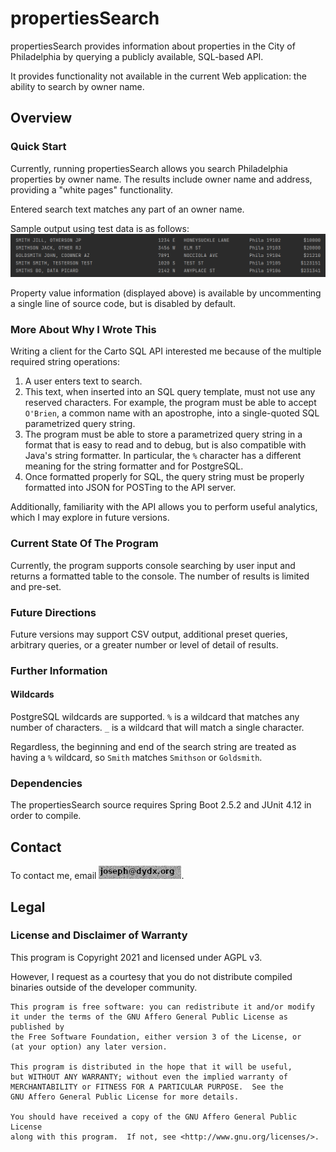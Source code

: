 # propertiesSearch

propertiesSearch provides information about properties in the City of Philadelphia
by querying a publicly available, SQL-based API.

It provides functionality not available in the current Web application: the ability
to search by owner name.

## Overview
### Quick Start

Currently, running propertiesSearch allows you search Philadelphia properties by
owner name. The results include owner name and address, providing a
"white pages" functionality.

Entered search text matches any part of an owner name.

Sample output using test data is as follows:
![..5 rows of test data displayed in a printed table..](testoutput.png)

Property value information (displayed above) is available by uncommenting a single line of
source code, but is disabled by default.

### More About Why I Wrote This
Writing a client for the Carto SQL API interested me because of the multiple
required string operations:

1) A user enters text to search.
2) This text, when inserted into an SQL query template, must not use
any reserved characters. For example, the program must be able to accept
`O'Brien`, a common name with an apostrophe, into a single-quoted SQL
parametrized query string.
3) The program must be able to store a parametrized query string in a format
that is easy to read and to debug, but is also compatible with Java's string
formatter. In particular, the `%` character has a different meaning for the
string formatter and for PostgreSQL.
4) Once formatted properly for SQL, the query string must be properly formatted
into JSON for POSTing to the API server.

Additionally, familiarity with the API allows you to perform useful analytics,
which I may explore in future versions.

### Current State Of The Program

Currently, the program supports console searching by user input and returns
a formatted table to the console. The number of results is limited and pre-set.

### Future Directions
Future versions may support CSV output, additional preset queries, arbitrary
queries, or a greater number or level of detail of results.

### Further Information
#### Wildcards
PostgreSQL wildcards are supported. `%` is a wildcard that matches any number
of characters. `_` is a wildcard that will match a single character.

Regardless, the beginning and end of the search string are treated as having
a `%` wildcard, so `Smith` matches `Smithson` or `Goldsmith`.

### Dependencies
The propertiesSearch source requires Spring Boot 2.5.2 and JUnit 4.12
in order to compile.

## Contact
To contact me, email ![dydx.org domain name, username joseph](/emailnoise.png).

## Legal
### License and Disclaimer of Warranty
This program is Copyright 2021 and licensed under AGPL v3.

However, I request as a courtesy that you do not distribute compiled binaries
outside of the developer community.

    This program is free software: you can redistribute it and/or modify
    it under the terms of the GNU Affero General Public License as published by
    the Free Software Foundation, either version 3 of the License, or
    (at your option) any later version.
    
    This program is distributed in the hope that it will be useful,
    but WITHOUT ANY WARRANTY; without even the implied warranty of
    MERCHANTABILITY or FITNESS FOR A PARTICULAR PURPOSE.  See the
    GNU Affero General Public License for more details.
    
    You should have received a copy of the GNU Affero General Public License
    along with this program.  If not, see <http://www.gnu.org/licenses/>.
